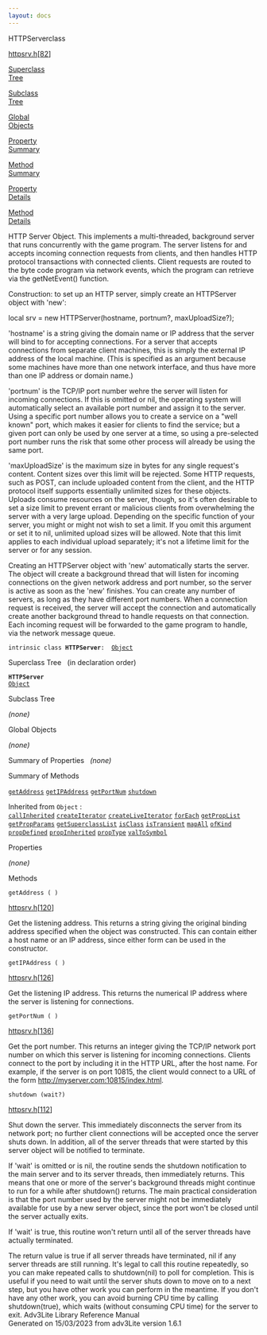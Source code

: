 ```yaml
---
layout: docs
---
```

<span class="title">HTTPServer</span><span class="type">class</span>

[httpsrv.h](../file/httpsrv.h.html)\[[82](../source/httpsrv.h.html#82)\]

[Superclass  
Tree](#_SuperClassTree_)

[Subclass  
Tree](#_SubClassTree_)

[Global  
Objects](#_ObjectSummary_)

[Property  
Summary](#_PropSummary_)

[Method  
Summary](#_MethodSummary_)

[Property  
Details](#_Properties_)

[Method  
Details](#_Methods_)



HTTP Server Object. This implements a multi-threaded, background server
that runs concurrently with the game program. The server listens for and
accepts incoming connection requests from clients, and then handles HTTP
protocol transactions with connected clients. Client requests are routed
to the byte code program via network events, which the program can
retrieve via the getNetEvent() function.

Construction: to set up an HTTP server, simply create an HTTPServer
object with 'new':

  
local srv = new HTTPServer(hostname, portnum?, maxUploadSize?);

'hostname' is a string giving the domain name or IP address that the
server will bind to for accepting connections. For a server that accepts
connections from separate client machines, this is simply the external
IP address of the local machine. (This is specified as an argument
because some machines have more than one network interface, and thus
have more than one IP address or domain name.)

'portnum' is the TCP/IP port number wehre the server will listen for
incoming connections. If this is omitted or nil, the operating system
will automatically select an available port number and assign it to the
server. Using a specific port number allows you to create a service on a
"well known" port, which makes it easier for clients to find the
service; but a given port can only be used by one server at a time, so
using a pre-selected port number runs the risk that some other process
will already be using the same port.

'maxUploadSize' is the maximum size in bytes for any single request's
content. Content sizes over this limit will be rejected. Some HTTP
requests, such as POST, can include uploaded content from the client,
and the HTTP protocol itself supports essentially unlimited sizes for
these objects. Uploads consume resources on the server, though, so it's
often desirable to set a size limit to prevent errant or malicious
clients from overwhelming the server with a very large upload. Depending
on the specific function of your server, you might or might not wish to
set a limit. If you omit this argument or set it to nil, unlimited
upload sizes will be allowed. Note that this limit applies to each
individual upload separately; it's not a lifetime limit for the server
or for any session.

Creating an HTTPServer object with 'new' automatically starts the
server. The object will create a background thread that will listen for
incoming connections on the given network address and port number, so
the server is active as soon as the 'new' finishes. You can create any
number of servers, as long as they have different port numbers. When a
connection request is received, the server will accept the connection
and automatically create another background thread to handle requests on
that connection. Each incoming request will be forwarded to the game
program to handle, via the network message queue.

`intrinsic class `**`HTTPServer`**` :   `[`Object`](../object/Object.html)



<span id="_SuperClassTree_"></span>



<span class="hdln">Superclass Tree</span>   (in declaration order)



**`HTTPServer`**  
[`Object`](../object/Object.html)  
<span id="_SubClassTree_"></span>



<span class="hdln">Subclass Tree</span>  



*(none)* <span id="_ObjectSummary_"></span>



<span class="hdln">Global Objects</span>  



*(none)* <span id="_PropSummary_"></span>



<span class="hdln">Summary of Properties</span>  
*(none)* <span id="_MethodSummary_"></span>



<span class="hdln">Summary of Methods</span>  



[`getAddress`](#getAddress) [`getIPAddress`](#getIPAddress) [`getPortNum`](#getPortNum) [`shutdown`](#shutdown)

Inherited from `Object` :  
[`callInherited`](../object/Object.html#callInherited) [`createIterator`](../object/Object.html#createIterator) [`createLiveIterator`](../object/Object.html#createLiveIterator) [`forEach`](../object/Object.html#forEach) [`getPropList`](../object/Object.html#getPropList) [`getPropParams`](../object/Object.html#getPropParams) [`getSuperclassList`](../object/Object.html#getSuperclassList) [`isClass`](../object/Object.html#isClass) [`isTransient`](../object/Object.html#isTransient) [`mapAll`](../object/Object.html#mapAll) [`ofKind`](../object/Object.html#ofKind) [`propDefined`](../object/Object.html#propDefined) [`propInherited`](../object/Object.html#propInherited) [`propType`](../object/Object.html#propType) [`valToSymbol`](../object/Object.html#valToSymbol)

<span id="_Properties_"></span>



<span class="hdln">Properties</span>  



*(none)* <span id="_Methods_"></span>



<span class="hdln">Methods</span>  



<span id="getAddress"></span>

`getAddress ( )`

[httpsrv.h](../file/httpsrv.h.html)\[[120](../source/httpsrv.h.html#120)\]



Get the listening address. This returns a string giving the original
binding address specified when the object was constructed. This can
contain either a host name or an IP address, since either form can be
used in the constructor.



<span id="getIPAddress"></span>

`getIPAddress ( )`

[httpsrv.h](../file/httpsrv.h.html)\[[126](../source/httpsrv.h.html#126)\]



Get the listening IP address. This returns the numerical IP address
where the server is listening for connections.



<span id="getPortNum"></span>

`getPortNum ( )`

[httpsrv.h](../file/httpsrv.h.html)\[[136](../source/httpsrv.h.html#136)\]



Get the port number. This returns an integer giving the TCP/IP network
port number on which this server is listening for incoming connections.
Clients connect to the port by including it in the HTTP URL, after the
host name. For example, if the server is on port 10815, the client would
connect to a URL of the form http://myserver.com:10815/index.html.



<span id="shutdown"></span>

`shutdown (wait?)`

[httpsrv.h](../file/httpsrv.h.html)\[[112](../source/httpsrv.h.html#112)\]



Shut down the server. This immediately disconnects the server from its
network port; no further client connections will be accepted once the
server shuts down. In addition, all of the server threads that were
started by this server object will be notified to terminate.

If 'wait' is omitted or is nil, the routine sends the shutdown
notification to the main server and to its server threads, then
immediately returns. This means that one or more of the server's
background threads might continue to run for a while after shutdown()
returns. The main practical consideration is that the port number used
by the server might not be immediately available for use by a new server
object, since the port won't be closed until the server actually exits.

If 'wait' is true, this routine won't return until all of the server
threads have actually terminated.

The return value is true if all server threads have terminated, nil if
any server threads are still running. It's legal to call this routine
repeatedly, so you can make repeated calls to shutdown(nil) to poll for
completion. This is useful if you need to wait until the server shuts
down to move on to a next step, but you have other work you can perform
in the meantime. If you don't have any other work, you can avoid burning
CPU time by calling shutdown(true), which waits (without consuming CPU
time) for the server to exit.
Adv3Lite Library Reference Manual  
Generated on 15/03/2023 from adv3Lite version 1.6.1


